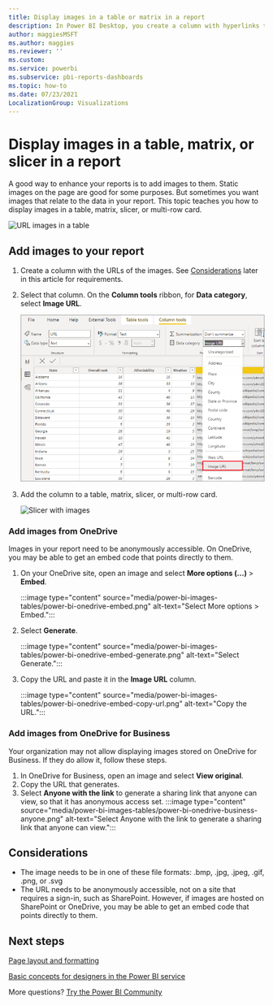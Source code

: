 ```yaml
---
title: Display images in a table or matrix in a report
description: In Power BI Desktop, you create a column with hyperlinks to images. Then in either Power BI Desktop or the Power BI service, add those hyperlinks to a report table, matrix, slicer, or multi-row card to display the image.
author: maggiesMSFT
ms.author: maggies
ms.reviewer: ''
ms.custom:
ms.service: powerbi
ms.subservice: pbi-reports-dashboards
ms.topic: how-to
ms.date: 07/23/2021
LocalizationGroup: Visualizations
---
```

# Display images in a table, matrix, or slicer in a report

A good way to enhance your reports is to add images to them. Static images on the page are good for some purposes. But sometimes you want images that relate to the data in your report. This topic teaches you how to display images in a table, matrix, slicer, or multi-row card. 

![URL images in a table](media/power-bi-images-tables/power-bi-url-images-table.png)

## Add images to your report

1. Create a column with the URLs of the images. See [Considerations](#considerations) later in this article for requirements.

1. Select that column. On the **Column tools** ribbon, for **Data category**, select **Image URL**.

    ![Set Data category to Image URL](media/power-bi-images-tables/power-bi-set-url-image.png)

1. Add the column to a table, matrix, slicer, or multi-row card.

    ![Slicer with images](media/power-bi-images-tables/power-bi-url-images-slicer.png)

### Add images from OneDrive

Images in your report need to be anonymously accessible. On OneDrive, you may be able to get an embed code that points directly to them.

1. On your OneDrive site, open an image and select **More options (...)** > **Embed**.

    :::image type="content" source="media/power-bi-images-tables/power-bi-onedrive-embed.png" alt-text="Select More options > Embed.":::
1. Select **Generate**.

    :::image type="content" source="media/power-bi-images-tables/power-bi-onedrive-embed-generate.png" alt-text="Select Generate.":::
1. Copy the URL and paste it in the **Image URL** column.

    :::image type="content" source="media/power-bi-images-tables/power-bi-onedrive-embed-copy-url.png" alt-text="Copy the URL.":::

### Add images from OneDrive for Business

Your organization may not allow displaying images stored on OneDrive for Business. If they do allow it, follow these steps.

1. In OneDrive for Business, open an image and select **View original**.
1. Copy the URL that generates.
1. Select **Anyone with the link** to generate a sharing link that anyone can view, so that it has anonymous access set.
    :::image type="content" source="media/power-bi-images-tables/power-bi-onedrive-business-anyone.png" alt-text="Select Anyone with the link to generate a sharing link that anyone can view.":::

## Considerations

- The image needs to be in one of these file formats: .bmp, .jpg, .jpeg, .gif, .png, or  .svg
- The URL needs to be anonymously accessible, not on a site that requires a sign-in, such as SharePoint. However, if images are hosted on SharePoint or OneDrive, you may be able to get an embed code that points directly to them. 


## Next steps

[Page layout and formatting](/learn/modules/visuals-in-power-bi/12-formatting)

[Basic concepts for designers in the Power BI service](../fundamentals/service-basic-concepts.md)

More questions? [Try the Power BI Community](https://community.powerbi.com/)
